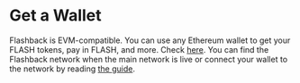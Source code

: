 # Get a Wallet

Flashback is EVM-compatible. You can use any Ethereum wallet to get your FLASH tokens, pay in FLASH, and more. Check [here](https://ethereum.org/fr/wallets/). You can find the Flashback network when the main network is live or connect your wallet to the network by reading [the guide](../participate/how-to-guides/use-a-wallet.md).
